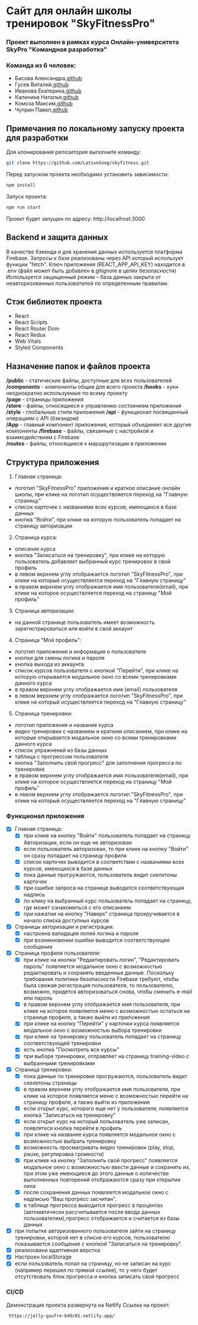 # Сайт для онлайн школы тренировок "SkyFitnessPro"

### Проект выполнен в рамках курса Онлайн-университета SkyPro **"Командная разработка"**

### Команда из 6 человек:

- Басова Александра,[github](https://github.com/Sasha11666)
- Гусев Виталий,[github](https://github.com/LativeSoog)
- Иванова Екатерина,[github](https://github.com/Kathrin0202)
- Калинина Наталья,[github](https://github.com/natalikalinina1)
- Комоза Максим,[github](https://github.com/Komoza)
- Чуприн Павел,[github](https://github.com/PavelChuprin)

## Примечания по локальному запуску проекта для разработки

Для клонирования репозитория выполните команду:

```bash
git clone https://github.com/LativeSoog/skyfitness.git
```

Перед запуском проекта необходимо установить зависимости:

```bash
npm install
```

Запуск проекта:

```bash
npm run start
```

Проект будет запущен по адресу: http://localhost:3000

## Backend и защита данных

В качестве бэкенда и для хранения данных используется платформа Firebase. Запросы к базе реализованы через API который использует функции "fetch".
Ключ приложения (REACT_APP_API_KEY) находится в .env (файл может быть добавлен в.gitignore в целях безопасности)
Используется защищенный режим – база данных закрыта от неавторизованных пользователей по определенным правилам.

## Стэк библиотек проекта

- React
- React Scripts
- React Router Dom
- React Redux
- Web Vitals
- Styled Components

## Назначение папок и файлов проекта

**/public** - статические файлы, доступные для всех пользователей  
**/components** - компоненты общие для всего проекта
**/hooks** - хуки неоднократно используемые по всему проекту  
**/page** - страницы приложения  
**/store** - файлы, относящиеся к управлению состоянием приложения
**/style** - глобальные стили приложения
**/api** - функционал посвященный операциям с API (бэкэндом)  
**/App** - главный компонент приложения, который объединяет все другие компоненты
**/firebase** - файлы, связанные с настройкой и взаимодействием с Firebase  
**/routes** - файлы, относящиеся к маршрутизации в приложении

## Структура приложения

1. Главная страница:

- логотип "SkyFitnessPro" приложения и краткое описание онлайн школы, при клике на логотип осуществляется переход на "Главную страницу"
- список карточек с названиями всех курсов, имеющихся в базе данных
- кнопка "Войти", при клике на которую пользователь попадает на страницу авторизации

2. Страница курса:

- описание курса
- кнопка "Записаться на тренировку", при клике на которую пользователь добавляет выбранный курс тренировок в свой профиль
- в левом верхнем углу отображается логотип "SkyFitnessPro", при клике на который осуществляется переход на "Главную страницу"
- в правом верхнем углу отображается имя пользователя(email), при клике на которое осуществляется переход на страницу "Мой профиль"

3. Страница авторизации:

- на данной странице пользователь имеет возможность зарегистрироваться или войти в свой аккаунт

4. Страница "Мой профиль":

- логотип приложения и информация о пользователе
- кнопки для смены логина и пароля
- кнопка выхода из аккаунта
- список курсов пользователя с кнопкой "Перейти", при клике на которую открывается модальное окно со всеми тренировками данного курса
- в правом верхнем углу отображается имя (email) пользователя
- в левом верхнем углу отображается логотип "SkyFitnessPro", при клике на который осуществляется переход на "Главную страницу"

5. Страница тренировки:

- логотип приложения и название курса
- видео тренировки с названием и кратким описанием, при клике на которые открывается модальное окно со всеми тренировками данного курса
- список упражнений из базы данных
- таблица с прогрессом пользователя
- кнопка "Заполнить свой прогресс" для заполнения прогресса по тренировке
- в правом верхнем углу отображается имя пользователя(email), при клике на которое осуществляется переход на страницу "Мой профиль"
- в левом верхнем углу отображается логотип "SkyFitnessPro", при клике на который осуществляется переход на "Главную страницу"

### Функционал приложения

- [x] Главная страница:
  - [x] при клике на кнопку "Войти" пользователь попадает на страницу Авторизации, если он еще не авторизован
  - [x] если пользователь авторизован, то при клике на кнопку "Войти" он сразу попадает на страницу профиля
  - [x] список карточек выводится в соответствии с названиями всех курсов, имеющихся в базе данных
  - [x] пока данные прогружаются, пользователь видит скелетоны карточек
  - [x] при ошибке запроса на странице выводится соответствующая надпись
  - [x] по клику на выбранный курс пользователь попадает на страницу, где может ознакомиться с его описанием
  - [x] при нажатии на кнопку "Наверх" страница прокручивается в начало списка доступных курсов
- [x] Страницы авторизации и регистрации:
  - [x] настроена валидация полей логина и пароля
  - [x] при возникновении ошибки выводится соответствующее сообщение
- [x] Страница профиля пользователя:
  - [x] при клике на кнопки "Редактировать логин", "Редактировать пароль" появляется модальное окно с возможностью редактировать и сохранять введенные данные. Поскольку требования политики безопасности Firebase требуют, чтобы была свежая регистрация пользователя, то пользователю, возможно, придется авторизоваться снова, чтобы сменить e-mail или пароль
  - [x] в правом верхнем углу отображается имя пользователя, при клике на которое появляется меню с возможностью остаться на странице профиля, а также выйти из приложения
  - [x] при клике на кнопку "Перейти" у карточки курса появляется модальное окно с возможностью выбора тренировки
  - [x] при клике на тренировку пользователь попадает на страницу соответствующей тренировки
  - [x] есть кнопка "Посмотреть все курсы"
  - [x] при выборе тренировки, отправляет на страницу training-video с выбранными тренировками
- [x] Страница тренировки:
  - [x] пока данные по тренировке прогружаются, пользователь видит скелетоны страницы
  - [x] в правом верхнем углу отображается имя пользователя, при клике на которое появляется меню с возможностью перейти на страницу профиля, а также выйти из приложения
  - [x] если открыт курс, которого еще нет у пользователя, появляется кнопка "Записаться на тренировку"
  - [x] если открыт курс на который пользователь уже записан, появлятеся кнопка перейти в профиль
  - [x] при клике на название курса появляется модальное окно с возможностью выбрать тренировку
  - [x] возможность просматривать видео тренировки (play, stop, pause, регулировка громкости)
  - [x] при клике на кнопку "Заполнить свой прогресс" появляется модальное окно с возможностью ввести данные и сохранить их, при этом уже имеющиеся до этого данные о количестве выполненных повторений отображаются сразу при открытии окна
  - [x] после сохранения данных появляется модальное окно с надписью "Ваш прогресс засчитан".
  - [x] в таблице прогресса выводится прогресс в процентах (автоматически рассчитывается после ввода данных пользователем),прогресс отображается и считается из базы данных
- [x] при попытке авторизованного пользователя зайти на страницу тренировки, которой нет в списке его курсов, пользователю показывается сообщение с кнопкой "Записаться на тренировку".
- [x] реализована адаптивная верстка
- [x] Настроен localStorage
- [x] если пользователь попал на страницу, но не записан на курс (например перешел по прямой ссылке), то у него будет отсутствовать блок прогресса и кнопка записать свой прогресс

### CI/CD

Демонстрация проекта развернута на Netlify
Ссылка на проект:

```bash
 https://jolly-gaufre-b49c01.netlify.app/

```
